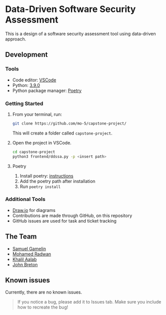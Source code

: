 # Data-Driven Software Security Assessment

This is a design of a software security assessment tool using data-driven approach.

## Development

### Tools

- Code editor: [VSCode](https://code.visualstudio.com/)
- Python: [3.9.0](https://www.python.org/downloads/)
- Python package manager: [Poetry](https://www.poetry.org/)

### Getting Started

1. From your terminal, run:

   ```bash
   git clone https://github.com/mo-5/capstone-project/
   ```

   This will create a folder called `capstone-project`.

2. Open the project in VSCode.

   ```bash
   cd capstone-project
   python3 frontend/ddssa.py -p <insert path>

3. Poetry

   1. Install poetry: [instructions](https://python-poetry.org/docs/#installation)
   2. Add the poetry path after installation
   3. Run `poetry install`

### Additional Tools

- [Draw.io](https://app.diagrams.net/) for diagrams
- Contributions are made through GitHub, on this repository
- GitHub issues are used for task and ticket tracking

## The Team

- [Samuel Gamelin](https://github.com/samuel-gamelin)
- [Mohamed Radwan](https://github.com/mo-5)
- [Khalil Aalab](https://github.com/KhalilAalab)
- [John Breton](https://github.com/john-breton)

## Known issues

Currently, there are no known issues.

> If you notice a bug, please add it to Issues tab. Make sure you include how to recreate the bug!
